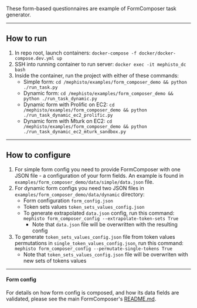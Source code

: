 These form-based questionnaires are example of FormComposer task generator.

---

## How to run

1. In repo root, launch containers: `docker-compose -f docker/docker-compose.dev.yml up`
2. SSH into running container to run server: `docker exec -it mephisto_dc bash`
3. Inside the container, run the project with either of these commands:
    - Simple form: `cd /mephisto/examples/form_composer_demo && python ./run_task.py`
    - Dynamic form: `cd /mephisto/examples/form_composer_demo && python ./run_task_dynamic.py`
    - Dynamic form with Prolific on EC2: `cd /mephisto/examples/form_composer_demo && python ./run_task_dynamic_ec2_prolific.py`
    - Dynamic form with Mturk on EC2: `cd /mephisto/examples/form_composer_demo && python ./run_task_dynamic_ec2_mturk_sandbox.py`

---

## How to configure

1. For simple form config you need to provide FormComposer with one JSON file - a configuration of your form fields. An example is found in `examples/form_composer_demo/data/simple/data.json` file.
2. For dynamic form configs you need two JSON files in `examples/form_composer_demo/data/dynamic` directory:
   - Form configuration `form_config.json`
   - Token sets values `token_sets_values_config.json`
   - To generate extrapolated `data.json` config, run this command: `mephisto form_composer_config --extrapolate-token-sets True`
       - Note that `data.json` file will be overwritten with the resulting config
3. To generate `token_sets_values_config.json` file from token values permutations in `single_token_values_config.json`, run this command: `mephisto form_composer_config --permutate-single-tokens True`
    - Note that `token_sets_values_config.json` file will be overwriten with new sets of tokens values

---

#### Form config

For details on how form config is composed, and how its data fields are validated, please see the main FormComposer's [README.md](/mephisto/generators/form_composer/README.md).
